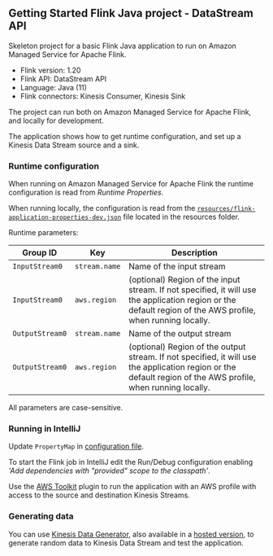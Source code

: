 ## Getting Started Flink Java project - DataStream API

Skeleton project for a basic Flink Java application to run on Amazon Managed Service for Apache Flink.

* Flink version: 1.20
* Flink API: DataStream API
* Language: Java (11)
* Flink connectors: Kinesis Consumer, Kinesis Sink

The project can run both on Amazon Managed Service for Apache Flink, and locally for development.

The application shows how to get runtime configuration, and set up a Kinesis Data Stream source and a sink.

### Runtime configuration

When running on Amazon Managed Service for Apache Flink the runtime configuration is read from *Runtime Properties*.

When running locally, the configuration is read from the [`resources/flink-application-properties-dev.json`](resources/flink-application-properties-dev.json) file located in the resources folder.

Runtime parameters:

| Group ID        | Key           | Description               | 
|-----------------|---------------|---------------------------|
| `InputStream0`  | `stream.name` | Name of the input stream  |
| `InputStream0`  | `aws.region`  | (optional) Region of the input stream. If not specified, it will use the application region or the default region of the AWS profile, when running locally. |
| `OutputStream0` | `stream.name` | Name of the output stream |
| `OutputStream0`  | `aws.region`  | (optional) Region of the output stream. If not specified, it will use the application region or the default region of the AWS profile, when running locally. |

All parameters are case-sensitive.

### Running in IntelliJ

Update `PropertyMap` in [configuration file](src/main/resources/flink-application-properties-dev.json).

To start the Flink job in IntelliJ edit the Run/Debug configuration enabling *'Add dependencies with "provided" scope to 
the classpath'*.

Use the [AWS Toolkit](https://aws.amazon.com/intellij/) plugin to run the application with an AWS profile with access to the source and destination Kinesis Streams.

### Generating data

You can use [Kinesis Data Generator](https://github.com/awslabs/amazon-kinesis-data-generator), 
also available in a [hosted version](https://awslabs.github.io/amazon-kinesis-data-generator/web/producer.html),
to generate random data to Kinesis Data Stream and test the application.
